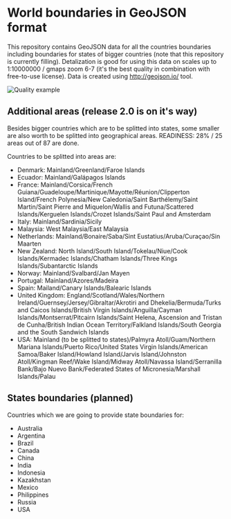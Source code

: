 # World boundaries in GeoJSON format
This repository contains GeoJSON data for all the countries boundaries including boundaries for states of bigger 
countries (note that this repository is currently filling).
Detalization is good for using this data on scales up to 1:10000000 / gmaps zoom 6-7 (it's the best quality in combination with free-to-use license).
Data is created using http://geojson.io/ tool.

![Quality example](http://httphobo.com/pictures/map.png)

## Additional areas (release 2.0 is on it's way)
Besides bigger countries which are to be splitted into states, some smaller are also worth to be splitted into geographical areas.
READINESS: 28% / 25 areas out of 87 are done.

Countries to be splitted into areas are:
* Denmark: Mainland/Greenland/Faroe Islands
* Ecuador: Mainland/Galápagos Islands
* France: Mainland/Corsica/French Guiana/Guadeloupe/Martinique/Mayotte/Réunion/Clipperton Island/French Polynesia/New Caledonia/Saint Barthélemy/Saint Martin/Saint Pierre and Miquelon/Wallis and Futuna/Scattered Islands/Kerguelen Islands/Crozet Islands/Saint Paul and Amsterdam
* Italy: Mainland/Sardinia/Sicily
* Malaysia: West Malaysia/East Malaysia
* Netherlands: Mainland/Bonaire/Saba/Sint Eustatius/Aruba/Curaçao/Sin Maarten
* New Zealand: North Island/South Island/Tokelau/Niue/Cook Islands/Kermadec Islands/Chatham Islands/Three Kings Islands/Subantarctic Islands
* Norway: Mainland/Svalbard/Jan Mayen
* Portugal: Mainland/Azores/Madeira
* Spain: Mailand/Canary Islands/Balearic Islands
* United Kingdom: England/Scotland/Wales/Northern Ireland/Guernsey/Jersey/Gibraltar/Akrotiri and Dhekelia/Bermuda/Turks and Caicos Islands/British Virgin Islands/Anguilla/Cayman Islands/Montserrat/Pitcairn Islands/Saint Helena, Ascension and Tristan de Cunha/British Indian Ocean Territory/Falkland Islands/South Georgia and the South Sandwich Islands
* USA: Mainland (to be splitted to states)/Palmyra Atoll/Guam/Northern Mariana Islands/Puerto Rico/United States Virgin Islands/American Samoa/Baker Island/Howland Island/Jarvis Island/Johnston Atoll/Kingman Reef/Wake Island/Midway Atoll/Navassa Island/Serranilla Bank/Bajo Nuevo Bank/Federated States of Micronesia/Marshall Islands/Palau

## States boundaries (planned)
Countries which we are going to provide state boundaries for:
* Australia
* Argentina
* Brazil
* Canada
* China
* India
* Indonesia
* Kazakhstan
* Mexico
* Philippines
* Russia
* USA
